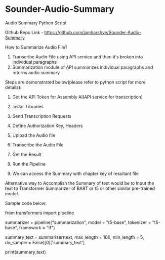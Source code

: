 # Sounder-Audio-Summary
Audio Summary Python Script

Github Repo Link - https://github.com/iamharshve/Sounder-Audio-Summary


How to Summarize Audio File?

1. Transcribe Audio File using API service and then it's broken into individual paragraphs
2. Summarization module of API summarizes individual paragraphs and returns audio summary


Steps are demonstrated below(please refer to python script for more details):

1. Get the API Token for Assembly AI(API service for transcription)

2. Install Libraries 

3. Send Transcription Requests

4. Define Authorization Key, Headers

5. Upload the Audio file

6. Transcribe the Audio File

7. Get the Result

8. Run the Pipeline

9. We can access the Summary with chapter key of resultant file




Alternative way to Accomplish the Summary of text would be to Input the text to Transformer Summarizer of BART or t5 or other similar pre-trained model.


Sample code below:


from transformers import pipeline

summarizer = pipeline("summarization", model = "t5-base", tokenizer = "t5-base", framework = "tf")

summary_text = summarizer(text, max_length = 100, min_length = 5, do_sample = False)[0]['summary_text']

print(summary_text)



